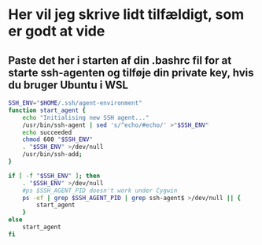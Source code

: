 # Her vil jeg skrive lidt tilfældigt, som er godt at vide
## Paste det her i starten af din .bashrc fil for at starte ssh-agenten og tilføje din private key, hvis du bruger Ubuntu i WSL
```bash
SSH_ENV="$HOME/.ssh/agent-environment"
function start_agent {
    echo "Initialising new SSH agent..."
    /usr/bin/ssh-agent | sed 's/^echo/#echo/' >"$SSH_ENV"
    echo succeeded
    chmod 600 "$SSH_ENV"
    . "$SSH_ENV" >/dev/null
    /usr/bin/ssh-add;
}

if [ -f "$SSH_ENV" ]; then
    . "$SSH_ENV" >/dev/null
    #ps $SSH_AGENT_PID doesn't work under Cygwin
    ps -ef | grep $SSH_AGENT_PID | grep ssh-agent$ >/dev/null || {
        start_agent
    }
else
    start_agent
fi
```